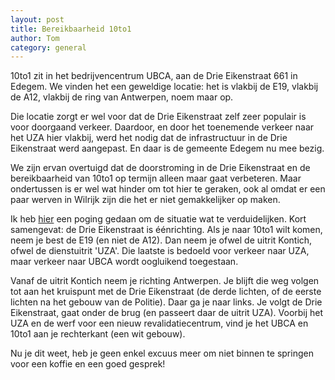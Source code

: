 ```yaml
---
layout: post
title: Bereikbaarheid 10to1
author: Tom
category: general
---
```

10to1 zit in het bedrijvencentrum UBCA, aan de Drie Eikenstraat 661 in Edegem. We vinden het een geweldige locatie: het is vlakbij de E19, vlakbij de A12, vlakbij de ring van Antwerpen, noem maar op.

Die locatie zorgt er wel voor dat de Drie Eikenstraat zelf zeer populair is voor doorgaand verkeer. Daardoor, en door het toenemende verkeer naar het UZA hier vlakbij, werd het nodig dat de infrastructuur in de Drie Eikenstraat werd aangepast. En daar is de gemeente Edegem nu mee bezig.

We zijn ervan overtuigd dat de doorstroming in de Drie Eikenstraat en de bereikbaarheid van 10to1 op termijn alleen maar gaat verbeteren. Maar ondertussen is er wel wat hinder om tot hier te geraken, ook al omdat er een paar werven in Wilrijk zijn die het er niet gemakkelijker op maken.

Ik heb [hier](http://maps.google.be/maps/ms?ie=UTF8&fb=1&gl=be&hq=10to1&hnear=0x47c3f0995dd00cf7:0x86d42f51bd1f34d1,Edegem&hl=nl&msa=0&ll=51.155285,4.408436&spn=0.025194,0.049567&z=15&msid=201288671297227586129.0004a374ab5f993478df6) een poging gedaan om de situatie wat te verduidelijken. Kort samengevat: de Drie Eikenstraat is &eacute;&eacute;nrichting. Als je naar 10to1 wilt komen, neem je best de E19 (en niet de A12). Dan neem je ofwel de uitrit Kontich, ofwel de dienstuitrit 'UZA'. Die laatste is bedoeld voor verkeer naar UZA, maar verkeer naar UBCA wordt oogluikend toegestaan.

Vanaf de uitrit Kontich neem je richting Antwerpen. Je blijft die weg volgen tot aan het kruispunt met de Drie Eikenstraat (de derde lichten, of de eerste lichten na het gebouw van de Politie). Daar ga je naar links. Je volgt de Drie Eikenstraat, gaat onder de brug (en passeert daar de uitrit UZA). Voorbij het UZA en de werf voor een nieuw revalidatiecentrum, vind je het UBCA en 10to1 aan je rechterkant (een wit gebouw).

Nu je dit weet, heb je geen enkel excuus meer om niet binnen te springen voor een koffie en een goed gesprek!